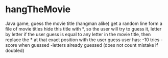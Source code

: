 # hangTheMovie
Java game, guess the movie title (hangman alike)
get a random line form a file of movie titles
hide this title with *, so the user will try to guess it, letter by letter
if the user guess is equal to any letter in the movie title, then replace the * at that exact position with the user guess
user has:
-10 tries
-score when guessed
-letters already guessed (does not count mistake if doubled)
